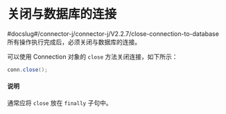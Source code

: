 # 关闭与数据库的连接 

#docslug#/connector-j/connector-j/V2.2.7/close-connection-to-database
所有操作执行完成后，必须关闭与数据库的连接。

可以使用 Connection 对象的 `close` 方法关闭连接，如下所示：

```java
conn.close();
```

<main id="notice" type='explain'>
    <h4>说明</h4>
    <p>通常应将 <code>close</code> 放在 <code>finally</code> 子句中。</p>
</main>

